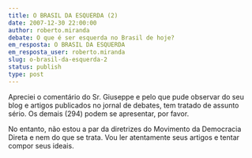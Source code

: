 ```yaml
---
title: O BRASIL DA ESQUERDA (2)
date: 2007-12-30 22:00:00
author: roberto.miranda
debate: O que é ser esquerda no Brasil de hoje?
em_resposta: O BRASIL DA ESQUERDA
em_resposta_user: roberto.miranda
slug: o-brasil-da-esquerda-2
status: publish 
type: post
---
```


Apreciei o comentário do Sr. Giuseppe e pelo que pude observar do seu blog e artigos publicados no jornal de debates, tem tratado de assunto sério. Os demais (294) podem se apresentar, por favor.   

No entanto, não estou a par da diretrizes do Movimento da Democracia Direta e nem do que se trata. Vou ler atentamente seus artigos e tentar compor seus ideais.
